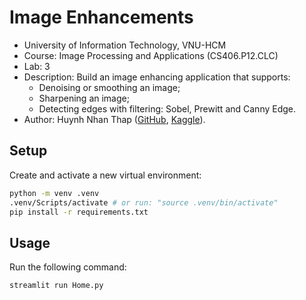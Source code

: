 # Image Enhancements

- University of Information Technology, VNU-HCM
- Course: Image Processing and Applications (CS406.P12.CLC)
- Lab: 3
- Description: Build an image enhancing application that supports:
  - Denoising or smoothing an image;
  - Sharpening an image;
  - Detecting edges with filtering: Sobel, Prewitt and Canny Edge.
- Author: Huynh Nhan Thap ([GitHub](https://github.com/hnthap),
  [Kaggle](https://kaggle.com/huynhnhanthap)).

## Setup

Create and activate a new virtual environment:

```bash
python -m venv .venv
.venv/Scripts/activate # or run: "source .venv/bin/activate"
pip install -r requirements.txt
```

## Usage

Run the following command:

```bash
streamlit run Home.py
```
